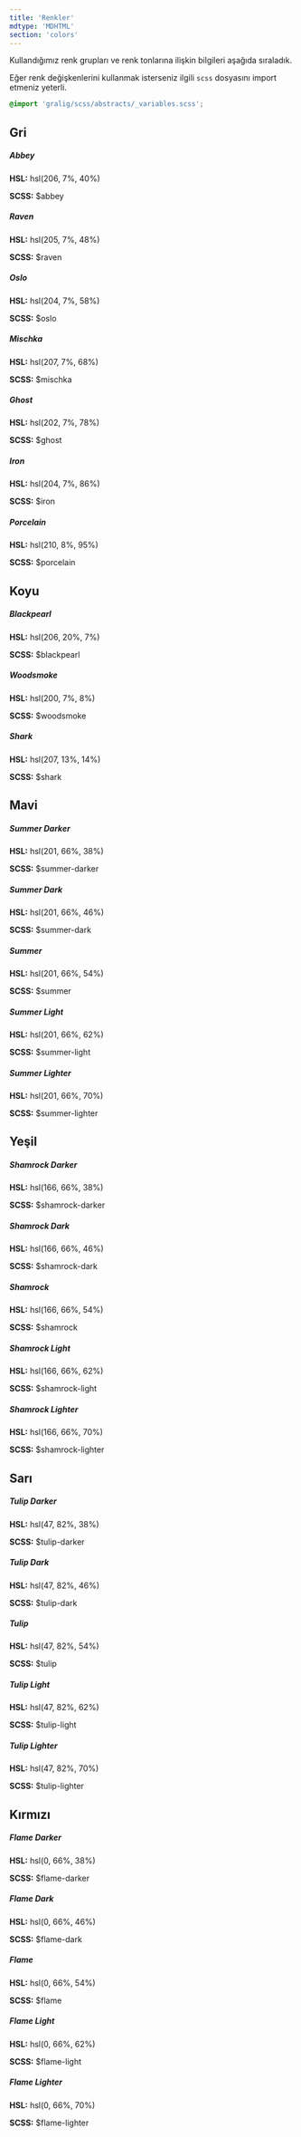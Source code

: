 ```yaml
---
title: 'Renkler'
mdtype: 'MDHTML'
section: 'colors'
---
```


Kullandığımız renk grupları ve renk tonlarına ilişkin bilgileri aşağıda sıraladık.

Eğer renk değişkenlerini kullanmak isterseniz ilgili `scss` dosyasını import etmeniz yeterli.

```scss
@import 'gralig/scss/abstracts/_variables.scss';
```

## Gri

<div class="card card-horizontal card-media-left">
  <div class="card-media-wrapper">
    <div class="color-box abbey-bg"></div>
  </div>
  <div class="card-content">
    <h5 class="card-title">Abbey</h5>
    <div class="card-body">
      <p><strong>HSL:</strong> hsl(206, 7%, 40%)</p>
      <p><strong>SCSS:</strong> $abbey</p>
    </div>
  </div>
</div>
<div class="card card-horizontal card-media-left">
  <div class="card-media-wrapper">
    <div class="color-box raven-bg"></div>
  </div>
  <div class="card-content">
    <h5 class="card-title">Raven</h5>
    <div class="card-body">
      <p><strong>HSL:</strong> hsl(205, 7%, 48%)</p>
      <p><strong>SCSS:</strong> $raven</p>
    </div>
  </div>
</div>
<div class="card card-horizontal card-media-left">
  <div class="card-media-wrapper">
    <div class="color-box oslo-bg"></div>
  </div>
  <div class="card-content">
    <h5 class="card-title">Oslo</h5>
    <div class="card-body">
      <p><strong>HSL:</strong> hsl(204, 7%, 58%)</p>
      <p><strong>SCSS:</strong> $oslo</p>
    </div>
  </div>
</div>
<div class="card card-horizontal card-media-left">
  <div class="card-media-wrapper">
    <div class="color-box mischka-bg"></div>
  </div>
  <div class="card-content">
    <h5 class="card-title">Mischka</h5>
    <div class="card-body">
      <p><strong>HSL:</strong> hsl(207, 7%, 68%)</p>
      <p><strong>SCSS:</strong> $mischka</p>
    </div>
  </div>
</div>

<div class="card card-horizontal card-media-left">
  <div class="card-media-wrapper">
    <div class="color-box ghost-bg"></div>
  </div>
  <div class="card-content">
    <h5 class="card-title">Ghost</h5>
    <div class="card-body">
      <p><strong>HSL:</strong> hsl(202, 7%, 78%)</p>
      <p><strong>SCSS:</strong> $ghost</p>
    </div>
  </div>
</div>

<div class="card card-horizontal card-media-left">
  <div class="card-media-wrapper">
    <div class="color-box iron-bg"></div>
  </div>
  <div class="card-content">
    <h5 class="card-title">Iron</h5>
    <div class="card-body">
      <p><strong>HSL:</strong> hsl(204, 7%, 86%)</p>
      <p><strong>SCSS:</strong> $iron</p>
    </div>
  </div>
</div>
<div class="card card-horizontal card-media-left">
  <div class="card-media-wrapper">
    <div class="color-box porcelain-bg"></div>
  </div>
  <div class="card-content">
    <h5 class="card-title">Porcelain</h5>
    <div class="card-body">
      <p><strong>HSL:</strong> hsl(210, 8%, 95%)</p>
      <p><strong>SCSS:</strong> $porcelain</p>
    </div>
  </div>
</div>

## Koyu

<div class="card card-horizontal card-media-left">
  <div class="card-media-wrapper">
    <div class="color-box blackpearl-bg"></div>
  </div>
  <div class="card-content">
    <h5 class="card-title">Blackpearl</h5>
    <div class="card-body">
      <p><strong>HSL:</strong> 	hsl(206, 20%, 7%)</p>
      <p><strong>SCSS:</strong> $blackpearl</p>
    </div>
  </div>
</div>

<div class="card card-horizontal card-media-left">
  <div class="card-media-wrapper">
    <div class="color-box woodsmoke-bg"></div>
  </div>
  <div class="card-content">
    <h5 class="card-title">Woodsmoke</h5>
    <div class="card-body">
      <p><strong>HSL:</strong> hsl(200, 7%, 8%)</p>
      <p><strong>SCSS:</strong> $woodsmoke</p>
    </div>
  </div>
</div>

<div class="card card-horizontal card-media-left">
  <div class="card-media-wrapper">
    <div class="color-box shark-bg"></div>
  </div>
  <div class="card-content">
    <h5 class="card-title">Shark</h5>
    <div class="card-body">
      <p><strong>HSL:</strong> hsl(207, 13%, 14%)</p>
      <p><strong>SCSS:</strong> $shark</p>
    </div>
  </div>
</div>

## Mavi

<div class="card card-horizontal card-media-left">
  <div class="card-media-wrapper">
    <div class="color-box summer-darker-bg"></div>
  </div>
  <div class="card-content">
    <h5 class="card-title">Summer Darker</h5>
    <div class="card-body">
      <p><strong>HSL:</strong> hsl(201, 66%, 38%)</p>
      <p><strong>SCSS:</strong> $summer-darker</p>
    </div>
  </div>
</div>
<div class="card card-horizontal card-media-left">
  <div class="card-media-wrapper">
    <div class="color-box summer-dark-bg"></div>
  </div>
  <div class="card-content">
    <h5 class="card-title">Summer Dark</h5>
    <div class="card-body">
      <p><strong>HSL:</strong> hsl(201, 66%, 46%)</p>
      <p><strong>SCSS:</strong> $summer-dark</p>
    </div>
  </div>
</div>
<div class="card card-horizontal card-media-left">
  <div class="card-media-wrapper">
    <div class="color-box summer-bg"></div>
  </div>
  <div class="card-content">
    <h5 class="card-title">Summer</h5>
    <div class="card-body">
      <p><strong>HSL:</strong> hsl(201, 66%, 54%)</p>
      <p><strong>SCSS:</strong> $summer</p>
    </div>
  </div>
</div>
<div class="card card-horizontal card-media-left">
  <div class="card-media-wrapper">
    <div class="color-box summer-light-bg"></div>
  </div>
  <div class="card-content">
    <h5 class="card-title">Summer Light</h5>
    <div class="card-body">
      <p><strong>HSL:</strong> hsl(201, 66%, 62%)</p>
      <p><strong>SCSS:</strong> $summer-light</p>
    </div>
  </div>
</div>
<div class="card card-horizontal card-media-left">
  <div class="card-media-wrapper">
    <div class="color-box summer-lighter-bg"></div>
  </div>
  <div class="card-content">
    <h5 class="card-title">Summer Lighter</h5>
    <div class="card-body">
      <p><strong>HSL:</strong> hsl(201, 66%, 70%)</p>
      <p><strong>SCSS:</strong> $summer-lighter</p>
    </div>
  </div>
</div>

## Yeşil

<div class="card card-horizontal card-media-left">
  <div class="card-media-wrapper">
    <div class="color-box shamrock-darker-bg"></div>
  </div>
  <div class="card-content">
    <h5 class="card-title">Shamrock Darker</h5>
    <div class="card-body">
      <p><strong>HSL:</strong> hsl(166, 66%, 38%)</p>
      <p><strong>SCSS:</strong> $shamrock-darker</p>
    </div>
  </div>
</div>
<div class="card card-horizontal card-media-left">
  <div class="card-media-wrapper">
    <div class="color-box shamrock-dark-bg"></div>
  </div>
  <div class="card-content">
    <h5 class="card-title">Shamrock Dark</h5>
    <div class="card-body">
      <p><strong>HSL:</strong> hsl(166, 66%, 46%)</p>
      <p><strong>SCSS:</strong> $shamrock-dark</p>
    </div>
  </div>
</div>
<div class="card card-horizontal card-media-left">
  <div class="card-media-wrapper">
    <div class="color-box shamrock-bg"></div>
  </div>
  <div class="card-content">
    <h5 class="card-title">Shamrock</h5>
    <div class="card-body">
      <p><strong>HSL:</strong> hsl(166, 66%, 54%)</p>
      <p><strong>SCSS:</strong> $shamrock</p>
    </div>
  </div>
</div>
<div class="card card-horizontal card-media-left">
  <div class="card-media-wrapper">
    <div class="color-box shamrock-light-bg"></div>
  </div>
  <div class="card-content">
    <h5 class="card-title">Shamrock Light</h5>
    <div class="card-body">
      <p><strong>HSL:</strong> hsl(166, 66%, 62%)</p>
      <p><strong>SCSS:</strong> $shamrock-light</p>
    </div>
  </div>
</div>
<div class="card card-horizontal card-media-left">
  <div class="card-media-wrapper">
    <div class="color-box shamrock-lighter-bg"></div>
  </div>
  <div class="card-content">
    <h5 class="card-title">Shamrock Lighter</h5>
    <div class="card-body">
      <p><strong>HSL:</strong> hsl(166, 66%, 70%)</p>
      <p><strong>SCSS:</strong> $shamrock-lighter</p>
    </div>
  </div>
</div>

## Sarı

<div class="card card-horizontal card-media-left">
  <div class="card-media-wrapper">
    <div class="color-box tulip-darker-bg"></div>
  </div>
  <div class="card-content">
    <h5 class="card-title">Tulip Darker</h5>
    <div class="card-body">
      <p><strong>HSL:</strong> hsl(47, 82%, 38%)</p>
      <p><strong>SCSS:</strong> $tulip-darker</p>
    </div>
  </div>
</div>
<div class="card card-horizontal card-media-left">
  <div class="card-media-wrapper">
    <div class="color-box tulip-dark-bg"></div>
  </div>
  <div class="card-content">
    <h5 class="card-title">Tulip Dark</h5>
    <div class="card-body">
      <p><strong>HSL:</strong> hsl(47, 82%, 46%)</p>
      <p><strong>SCSS:</strong> $tulip-dark</p>
    </div>
  </div>
</div>
<div class="card card-horizontal card-media-left">
  <div class="card-media-wrapper">
    <div class="color-box tulip-bg"></div>
  </div>
  <div class="card-content">
    <h5 class="card-title">Tulip</h5>
    <div class="card-body">
      <p><strong>HSL:</strong> hsl(47, 82%, 54%)</p>
      <p><strong>SCSS:</strong> $tulip</p>
    </div>
  </div>
</div>
<div class="card card-horizontal card-media-left">
  <div class="card-media-wrapper">
    <div class="color-box tulip-light-bg"></div>
  </div>
  <div class="card-content">
    <h5 class="card-title">Tulip Light</h5>
    <div class="card-body">
      <p><strong>HSL:</strong> hsl(47, 82%, 62%)</p>
      <p><strong>SCSS:</strong> $tulip-light</p>
    </div>
  </div>
</div>
<div class="card card-horizontal card-media-left">
  <div class="card-media-wrapper">
    <div class="color-box tulip-lighter-bg"></div>
  </div>
  <div class="card-content">
    <h5 class="card-title">Tulip Lighter</h5>
    <div class="card-body">
      <p><strong>HSL:</strong> hsl(47, 82%, 70%)</p>
      <p><strong>SCSS:</strong> $tulip-lighter</p>
    </div>
  </div>
</div>

## Kırmızı

<div class="card card-horizontal card-media-left">
  <div class="card-media-wrapper">
    <div class="color-box flame-darker-bg"></div>
  </div>
  <div class="card-content">
    <h5 class="card-title">Flame Darker</h5>
    <div class="card-body">
      <p><strong>HSL:</strong> hsl(0, 66%, 38%)</p>
      <p><strong>SCSS:</strong> $flame-darker</p>
    </div>
  </div>
</div>
<div class="card card-horizontal card-media-left">
  <div class="card-media-wrapper">
    <div class="color-box flame-dark-bg"></div>
  </div>
  <div class="card-content">
    <h5 class="card-title">Flame Dark</h5>
    <div class="card-body">
      <p><strong>HSL:</strong> hsl(0, 66%, 46%)</p>
      <p><strong>SCSS:</strong> $flame-dark</p>
    </div>
  </div>
</div>
<div class="card card-horizontal card-media-left">
  <div class="card-media-wrapper">
    <div class="color-box flame-bg"></div>
  </div>
  <div class="card-content">
    <h5 class="card-title">Flame</h5>
    <div class="card-body">
      <p><strong>HSL:</strong> hsl(0, 66%, 54%)</p>
      <p><strong>SCSS:</strong> $flame</p>
    </div>
  </div>
</div>
<div class="card card-horizontal card-media-left">
  <div class="card-media-wrapper">
    <div class="color-box flame-light-bg"></div>
  </div>
  <div class="card-content">
    <h5 class="card-title">Flame Light</h5>
    <div class="card-body">
      <p><strong>HSL:</strong> hsl(0, 66%, 62%)</p>
      <p><strong>SCSS:</strong> $flame-light</p>
    </div>
  </div>
</div>
<div class="card card-horizontal card-media-left">
  <div class="card-media-wrapper">
    <div class="color-box flame-lighter-bg"></div>
  </div>
  <div class="card-content">
    <h5 class="card-title">Flame Lighter</h5>
    <div class="card-body">
      <p><strong>HSL:</strong> hsl(0, 66%, 70%)</p>
      <p><strong>SCSS:</strong> $flame-lighter</p>
    </div>
  </div>
</div>